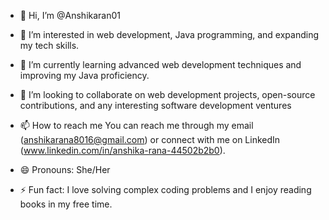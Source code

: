 - 👋 Hi, I’m @Anshikaran01
- 👀 I’m interested in  web development, Java programming, and expanding my tech skills.
- 🌱 I’m currently learning advanced web development techniques and improving my Java proficiency.
- 💞️ I’m looking to collaborate on web development projects, open-source contributions, and any interesting software development ventures
- 📫 How to reach me You can reach me through my email (anshikarana8016@gmail.com) or connect with me on LinkedIn (www.linkedin.com/in/anshika-rana-44502b2b0).

- 😄 Pronouns: She/Her
- ⚡ Fun fact:  I love solving complex coding problems and I enjoy reading books in my free time.

<!---
Anshikaran01/Anshikaran01 is a ✨ special ✨ repository because its `README.md` (this file) appears on your GitHub profile.
You can click the Preview link to take a look at your changes.
--->
